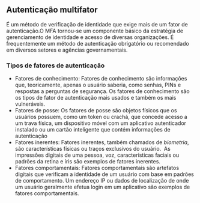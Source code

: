 ## Autenticação multifator
É um método de verificação de identidade que exige mais de um fator de autenticação.O MFA tornou-se um componente básico da estratégia de gerenciamento de identidade e acesso de diversas organizações. É frequentemente um método de autenticação obrigatório ou recomendado em diversos setores e agências governamentais.

### Tipos de fatores de autenticação
- Fatores de conhecimento: Fatores de conhecimento são informações que, teoricamente, apenas o usuário saberia, como senhas, PINs e respostas a perguntas de segurança. Os fatores de conhecimento são os tipos de fator de autenticação mais usados e também os mais vulneráveis.
- Fatores de posse: Os fatores de posse são objetos físicos que os usuários possuem, como um token ou crachá, que concede acesso a um trava física, um dispositivo móvel com um aplicativo autenticador instalado ou um cartão inteligente que contém informações de autenticação
- Fatores inerentes: Fatores inerentes, também chamados de _biometria_, são características físicas ou traços exclusivos do usuário.  As impressões digitais de uma pessoa, voz, características faciais ou padrões da retina e íris são exemplos de fatores inerentes.
- Fatores comportamentais: Fatores comportamentais são artefatos digitais que verificam a identidade de um usuário com base em padrões de comportamento. Um endereço IP ou dados de localização de onde um usuário geralmente efetua login em um aplicativo são exemplos de fatores comportamentais.
